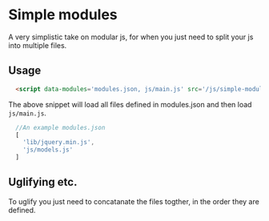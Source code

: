 # Simple modules

A very simplistic take on modular js, for when you just need to split your js into multiple files.

## Usage

```html
  <script data-modules='modules.json, js/main.js' src='/js/simple-modules.js' type='text/javascript'></script>
```

The above snippet will load all files defined in modules.json and then load `js/main.js`.

```javascript
  //An example modules.json
  [
    'lib/jquery.min.js',
    'js/models.js'
  ]
```

## Uglifying etc.

To uglify you just need to concatanate the files togther, in the order they are defined.

